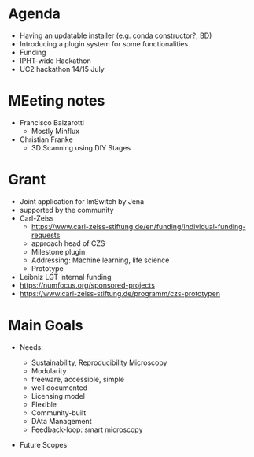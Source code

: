 # Agenda

- Having an updatable installer (e.g. conda constructor?, BD)
- Introducing a plugin system for some functionalities
- Funding
- IPHT-wide Hackathon
- UC2 hackathon 14/15 July

# MEeting notes 

- Francisco Balzarotti
  - Mostly Minflux
- Christian Franke
  - 3D Scanning using DIY Stages

# Grant
- Joint application for ImSwitch by Jena
- supported by the community 
- Carl-Zeiss
  - https://www.carl-zeiss-stiftung.de/en/funding/individual-funding-requests
  - approach head of CZS 
  - Milestone plugin
  - Addressing: Machine learning, life science
  - Prototype
- Leibniz LGT internal funding 
- https://numfocus.org/sponsored-projects
- https://www.carl-zeiss-stiftung.de/programm/czs-prototypen 


# Main Goals
- Needs:
  - Sustainability, Reproducibility Microscopy
  - Modularity 
  - freeware, accessible, simple
  - well documented 
  - Licensing model
  - Flexible 
  - Community-built
  - DAta Management
  - Feedback-loop: smart microscopy
  

- Future Scopes
  
